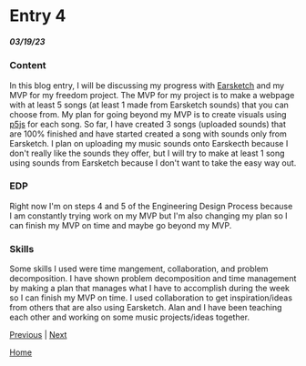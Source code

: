 # Entry 4
##### 03/19/23

### Content

In this blog entry, I will be discussing my progress with [Earsketch](https://earsketch.gatech.edu/landing/#/learn) and my MVP for my freedom project. The MVP for my project is to make a webpage with at least 5 songs (at least 1 made from Earsketch sounds) that you can choose from. My plan for going beyond my MVP is to create visuals using [p5js](https://p5js.org/) for each song. So far, I have created 3 songs (uploaded sounds) that are 100% finished and have started created a song with sounds only from Earsketch. I plan on uploading my music sounds onto Earskecth because I don't really like the sounds they offer, but I will try to make at least 1 song using sounds from Earsketch because I don't want to take the easy way out.

### EDP

Right now I'm on steps 4 and 5 of the Engineering Design Process because I am constantly trying work on my MVP but I'm also changing my plan so I can finish my MVP on time and maybe go beyond my MVP.

### Skills

Some skills I used were time mangement, collaboration, and problem decomposition. I have shown problem decomposition and time management by making a plan that manages what I have to accomplish during the week so I can finish my MVP on time. I used collaboration to get inspiration/ideas from others that are also using Earsketch. Alan and I have been teaching each other and working on some music projects/ideas together.

[Previous](entry03.md) | [Next](entry05.md)

[Home](../README.md)